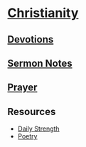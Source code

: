 # [Christianity](https://benklassen77.github.io)

## [Devotions](devotions.md)

## [Sermon Notes](sermonnotes.md)

## [Prayer](https://www.challies.com/wp-content/uploads/take-words-with-you.pdf)

## Resources

- [Daily Strength](https://benklassen77.github.io/documents/fun/christian/dailystrength.pdf)
- [Poetry](https://benklassen77.github.io/documents/fun/christian/oldechristianpoems.pdf)

<script src="https://apps.elfsight.com/p/platform.js" defer></script>
<div class="elfsight-app-16c68204-ee51-4f67-91c0-f0aa127ca588"></div>
